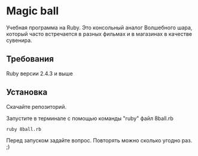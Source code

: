  # Magic ball

Учебная программа на Ruby. Это консольный аналог Волшебного шара, который часто встречается в разных фильмах и в магазинах в качестве сувенира.

 ## Требования

 Ruby версии 2.4.3 и выше

 ## Установка

 Скачайте репозиторий.

 Запустите в терминале с помощью команды "ruby" файл 8ball.rb

 `ruby 8ball.rb`
 
 Перед запуском задайте вопрос.
 Повторять можно сколько угодно раз. ;)
